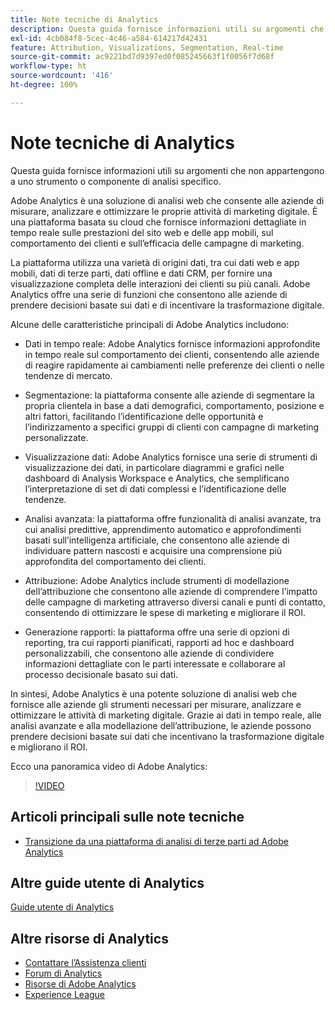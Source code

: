 ```yaml
---
title: Note tecniche di Analytics
description: Questa guida fornisce informazioni utili su argomenti che non appartengono a uno strumento o componente di analisi specifico.
exl-id: 4cb084f8-5cec-4c46-a584-614217d42431
feature: Attribution, Visualizations, Segmentation, Real-time
source-git-commit: ac9221bd7d9397ed0f085245663f1f0056f7d68f
workflow-type: ht
source-wordcount: '416'
ht-degree: 100%

---
```


# Note tecniche di Analytics

Questa guida fornisce informazioni utili su argomenti che non appartengono a uno strumento o componente di analisi specifico.

Adobe Analytics è una soluzione di analisi web che consente alle aziende di misurare, analizzare e ottimizzare le proprie attività di marketing digitale. È una piattaforma basata su cloud che fornisce informazioni dettagliate in tempo reale sulle prestazioni del sito web e delle app mobili, sul comportamento dei clienti e sull’efficacia delle campagne di marketing.

La piattaforma utilizza una varietà di origini dati, tra cui dati web e app mobili, dati di terze parti, dati offline e dati CRM, per fornire una visualizzazione completa delle interazioni dei clienti su più canali. Adobe Analytics offre una serie di funzioni che consentono alle aziende di prendere decisioni basate sui dati e di incentivare la trasformazione digitale.

Alcune delle caratteristiche principali di Adobe Analytics includono:

* Dati in tempo reale: Adobe Analytics fornisce informazioni approfondite in tempo reale sul comportamento dei clienti, consentendo alle aziende di reagire rapidamente ai cambiamenti nelle preferenze dei clienti o nelle tendenze di mercato.

* Segmentazione: la piattaforma consente alle aziende di segmentare la propria clientela in base a dati demografici, comportamento, posizione e altri fattori, facilitando l’identificazione delle opportunità e l’indirizzamento a specifici gruppi di clienti con campagne di marketing personalizzate.

* Visualizzazione dati: Adobe Analytics fornisce una serie di strumenti di visualizzazione dei dati, in particolare diagrammi e grafici nelle dashboard di Analysis Workspace e Analytics, che semplificano l’interpretazione di set di dati complessi e l’identificazione delle tendenze.

* Analisi avanzata: la piattaforma offre funzionalità di analisi avanzate, tra cui analisi predittive, apprendimento automatico e approfondimenti basati sull’intelligenza artificiale, che consentono alle aziende di individuare pattern nascosti e acquisire una comprensione più approfondita del comportamento dei clienti.

* Attribuzione: Adobe Analytics include strumenti di modellazione dell’attribuzione che consentono alle aziende di comprendere l’impatto delle campagne di marketing attraverso diversi canali e punti di contatto, consentendo di ottimizzare le spese di marketing e migliorare il ROI.

* Generazione rapporti: la piattaforma offre una serie di opzioni di reporting, tra cui rapporti pianificati, rapporti ad hoc e dashboard personalizzabili, che consentono alle aziende di condividere informazioni dettagliate con le parti interessate e collaborare al processo decisionale basato sui dati.

In sintesi, Adobe Analytics è una potente soluzione di analisi web che fornisce alle aziende gli strumenti necessari per misurare, analizzare e ottimizzare le attività di marketing digitale. Grazie ai dati in tempo reale, alle analisi avanzate e alla modellazione dell’attribuzione, le aziende possono prendere decisioni basate sui dati che incentivano la trasformazione digitale e migliorano il ROI.

Ecco una panoramica video di Adobe Analytics:

>[!VIDEO](https://video.tv.adobe.com/v/27429/?quality=12)

## Articoli principali sulle note tecniche

* [Transizione da una piattaforma di analisi di terze parti ad Adobe Analytics](ga-to-aa/home.md)

## Altre guide utente di Analytics

[Guide utente di Analytics](https://experienceleague.adobe.com/docs/analytics.html?lang=it)

## Altre risorse di Analytics

* [Contattare l’Assistenza clienti](https://experienceleague.adobe.com/?support-solution=Analytics&amp;lang=it#support)
* [Forum di Analytics](https://forums.adobe.com/community/experience-cloud/analytics-cloud/analytics)
* [Risorse di Adobe Analytics](https://forums.adobe.com/message/10660755)
* [Experience League](https://experienceleague.adobe.com/?lang=it#home)
